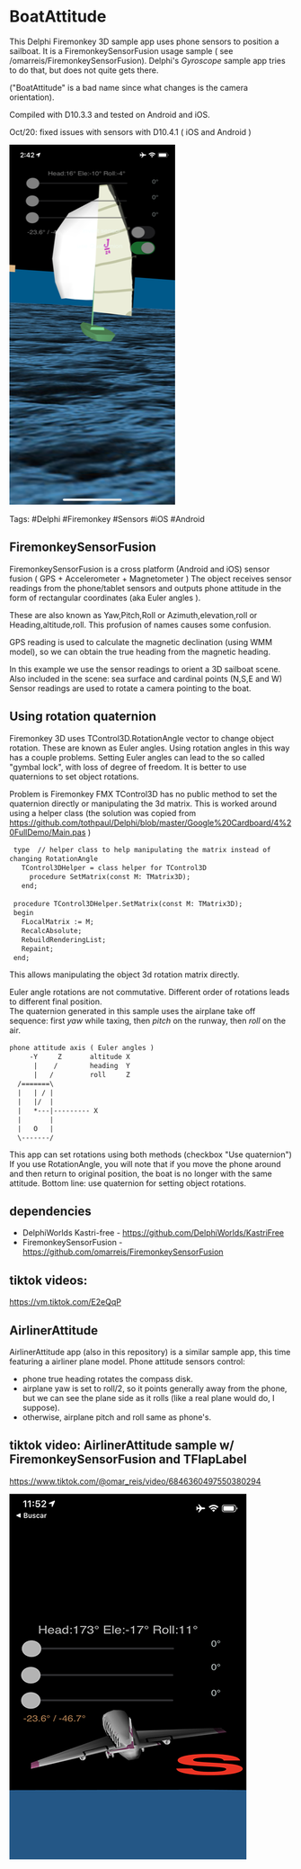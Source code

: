 # BoatAttitude
This Delphi Firemonkey 3D sample app uses phone sensors to position a sailboat. 
It is a FiremonkeySensorFusion usage sample ( see /omarreis/FiremonkeySensorFusion).
Delphi's *Gyroscope* sample app tries to do that, but does not quite gets there. 

("BoatAttitude" is a bad name since what changes is the camera orientation).

Compiled with D10.3.3 and tested on Android and iOS.

Oct/20: fixed issues with sensors with  D10.4.1  ( iOS and Android )

![app screenshot](BoatAttitudeShot.PNG)

Tags: #Delphi #Firemonkey #Sensors #iOS #Android

## FiremonkeySensorFusion

FiremonkeySensorFusion is a cross platform (Android and iOS) sensor fusion ( GPS + Accelerometer + Magnetometer )
The object receives sensor readings from the phone/tablet sensors and outputs phone attitude  in the form
of rectangular coordinates (aka Euler angles ).

These are also known as Yaw,Pitch,Roll or Azimuth,elevation,roll or Heading,altitude,roll.
This profusion of names causes some confusion.

GPS reading is used to calculate the magnetic declination (using WMM model), 
so we can obtain the true heading from the magnetic heading.

In this example we use the sensor readings to orient a 3D sailboat scene. 
Also included in the scene: sea surface and cardinal points (N,S,E and W)
Sensor readings are used to rotate a camera pointing to the boat.

## Using rotation quaternion
Firemonkey 3D uses TControl3D.RotationAngle vector to change object rotation. 
These are known as Euler angles. Using rotation angles in this way has a couple problems.
Setting Euler angles can lead to the so called "gymbal lock", with loss of degree of freedom.
It is better to use quaternions to set object rotations.

Problem is Firemonkey FMX TControl3D has no public method to set the quaternion directly
or manipulating the 3d matrix.  This is worked around using a helper class
(the solution was copied from https://github.com/tothpaul/Delphi/blob/master/Google%20Cardboard/4%20FullDemo/Main.pas )

     type  // helper class to help manipulating the matrix instead of changing RotationAngle
       TControl3DHelper = class helper for TControl3D
         procedure SetMatrix(const M: TMatrix3D);
       end;

     procedure TControl3DHelper.SetMatrix(const M: TMatrix3D);
     begin
       FLocalMatrix := M;
       RecalcAbsolute;
       RebuildRenderingList;
       Repaint;
     end;

This allows manipulating the object 3d rotation matrix directly.

Euler angle rotations are not commutative. Different order of rotations leads to different final position.  
The quaternion generated in this sample uses the airplane take off sequence: first *yaw* while taxing,
then *pitch* on the runway, then *roll* on the air.

    phone attitude axis ( Euler angles )
         -Y     Z       altitude X 
          |    /        heading  Y 
          |   /         roll     Z 
      /=======\
      |   | / |
      |   |/  |
      |   *---|--------- X
      |       |
      |   O   |
      \-------/

This app can set rotations using both methods (checkbox "Use quaternion")
If you use RotationAngle, you will note that if you move the phone around
and then return to original position, the boat is no longer with the same attitude. 
Bottom line: use quaternion for setting object rotations.

## dependencies

* DelphiWorlds Kastri-free - https://github.com/DelphiWorlds/KastriFree
* FiremonkeySensorFusion - https://github.com/omarreis/FiremonkeySensorFusion 

## tiktok videos:

https://vm.tiktok.com/E2eQqP

## AirlinerAttitude
AirlinerAttitude app (also in  this repository) is a similar sample app, this time featuring a airliner plane model.
Phone attitude sensors control:
* phone true heading rotates the compass disk.  
* airplane yaw is set to roll/2, so it points generally away from the phone, but we can see the plane side as it rolls (like a real plane would do, I suppose).
* otherwise, airplane pitch and roll same as phone's.

## tiktok video: AirlinerAttitude sample w/ FiremonkeySensorFusion and TFlapLabel
https://www.tiktok.com/@omar_reis/video/6846360497550380294

![app screenshot](AirlinerAttitudeShot.PNG)

